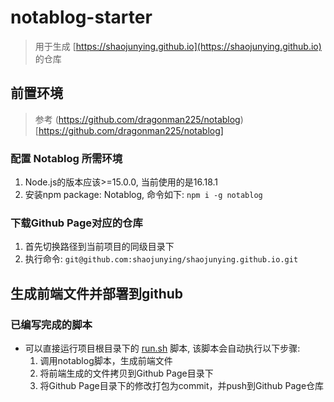 # notablog-starter 
> 用于生成 [https://shaojunying.github.io](https://shaojunying.github.io) 的仓库

## 前置环境
> 参考 (https://github.com/dragonman225/notablog)[https://github.com/dragonman225/notablog]

### 配置 Notablog 所需环境

1. Node.js的版本应该>=15.0.0, 当前使用的是16.18.1
2. 安装npm package: Notablog, 命令如下: ```npm i -g notablog```

### 下载Github Page对应的仓库

1. 首先切换路径到当前项目的同级目录下
2. 执行命令: ```git@github.com:shaojunying/shaojunying.github.io.git```



## 生成前端文件并部署到github

### 已编写完成的脚本

- 可以直接运行项目根目录下的 [run.sh](./run.sh) 脚本, 该脚本会自动执行以下步骤:
    1. 调用notablog脚本，生成前端文件
    2. 将前端生成的文件拷贝到Github Page目录下
    3. 将Github Page目录下的修改打包为commit，并push到Github Page仓库
